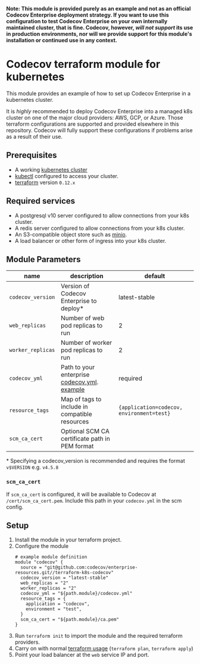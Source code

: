 **Note: This module is provided purely as an example and not as an
official Codecov Enterprise deployment strategy. If you want to use
this configuration to test Codecov Enterprise on your own internally
maintained cluster, that is fine. Codecov, however, _will not support_
its use in production environments, nor will we provide support for this
module's installation or continued use in any context.**

# Codecov terraform module for kubernetes

This module provides an example of how to set up Codecov Enterprise in a 
kubernetes cluster.

It is *highly* recommended to deploy Codecov Enterprise into a managed k8s
cluster on one of the major cloud providers: AWS, GCP, or Azure. Those
terraform configurations are supported and provided elsewhere in this
repository. Codecov will fully support these configurations if problems
arise as a result of their use.

## Prerequisites

- A working [kubernetes cluster](https://kubernetes.io/docs/home/)
- [kubectl](https://kubernetes.io/docs/tasks/tools/install-kubectl/) configured
  to access your cluster.
- [terraform](https://www.terraform.io/downloads.html) version `0.12.x`

## Required services

- A postgresql v10 server configured to allow connections from your k8s cluster. 
- A redis server configured to allow connections from your k8s cluster.
- An S3-compatible object store such as [minio](https://min.io/download).
- A load balancer or other form of ingress into your k8s cluster.

## Module Parameters

| name | description | default |
| --- | --- | --- |
| `codecov_version` | Version of Codecov Enterprise to deploy* | latest-stable |
| `web_replicas` | Number of web pod replicas to run | 2 |
| `worker_replicas` | Number of worker pod replicas to run | 2 |
| `codecov_yml` | Path to your enterprise [codecov.yml](https://docs.codecov.io/docs/configuration). [example](codecov.yml.example) | required |
| `resource_tags` | Map of tags to include in compatible resources | `{application=codecov, environment=test}` |
| `scm_ca_cert` | Optional SCM CA certificate path in PEM format | |

\* Specifying a codecov_version is recommended and requires the format `v$VERSION` e.g. `v4.5.8`
### `scm_ca_cert`

If `scm_ca_cert` is configured, it will be available to Codecov at
`/cert/scm_ca_cert.pem`.  Include this path in your `codecov.yml` in the scm
config.

## Setup

1. Install the module in your terraform project.
1. Configure the module
    ```
    # example module definition
    module "codecov" {
      source = "git@github.com:codecov/enterprise-resources.git//terraform-k8s-codecov"
      codecov_version = "latest-stable"
      web_replicas = "2"
      worker_replicas = "2"
      codecov_yml = "${path.module}/codecov.yml"
      resource_tags = {
        application = "codecov",
        environment = "test",
      }
      scm_ca_cert = "${path.module}/ca.pem"
    }
    ```
1. Run `terraform init` to import the module and the required terraform
   providers.
1. Carry on with normal [terraform usage](https://learn.hashicorp.com/terraform/getting-started/build.html) (`terraform plan`, `terraform apply`)
1. Point your load balancer at the `web` service IP and port.
